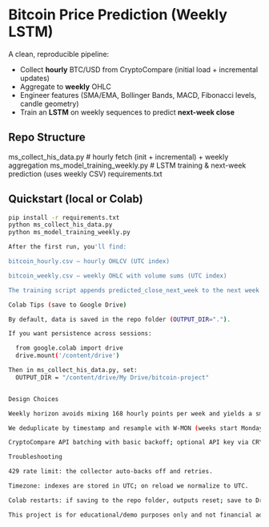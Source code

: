 # Bitcoin Price Prediction (Weekly LSTM)

A clean, reproducible pipeline:
- Collect **hourly** BTC/USD from CryptoCompare (initial load + incremental updates)
- Aggregate to **weekly** OHLC
- Engineer features (SMA/EMA, Bollinger Bands, MACD, Fibonacci levels, candle geometry)
- Train an **LSTM** on weekly sequences to predict **next-week close**

## Repo Structure

ms_collect_his_data.py # hourly fetch (init + incremental) + weekly aggregation
ms_model_training_weekly.py # LSTM training & next-week prediction (uses weekly CSV)
requirements.txt

## Quickstart (local or Colab)
```bash
pip install -r requirements.txt
python ms_collect_his_data.py
python ms_model_training_weekly.py

After the first run, you'll find:

bitcoin_hourly.csv — hourly OHLCV (UTC index)

bitcoin_weekly.csv — weekly OHLC with volume sums (UTC index)

The training script appends predicted_close_next_week to the next week's row.

Colab Tips (save to Google Drive)

By default, data is saved in the repo folder (OUTPUT_DIR=".").

If you want persistence across sessions:

  from google.colab import drive
  drive.mount('/content/drive')

Then in ms_collect_his_data.py, set:
  OUTPUT_DIR = "/content/drive/My Drive/bitcoin-project"


Design Choices

Weekly horizon avoids mixing 168 hourly points per week and yields a smoother series.

We deduplicate by timestamp and resample with W-MON (weeks start Monday).

CryptoCompare API batching with basic backoff; optional API key via CRYPTOCOMPARE_API_KEY.

Troubleshooting

429 rate limit: the collector auto-backs off and retries.

Timezone: indexes are stored in UTC; on reload we normalize to UTC.

Colab restarts: if saving to the repo folder, outputs reset; save to Drive for persistence.

This project is for educational/demo purposes only and not financial advice.
